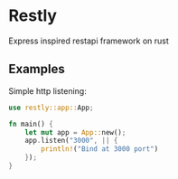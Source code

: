 # Restly

Express inspired restapi framework on rust

## Examples

Simple http listening:

```rust
use restly::app::App;

fn main() {
    let mut app = App::new();
    app.listen("3000", || {
        println!("Bind at 3000 port")
    });
}
```
